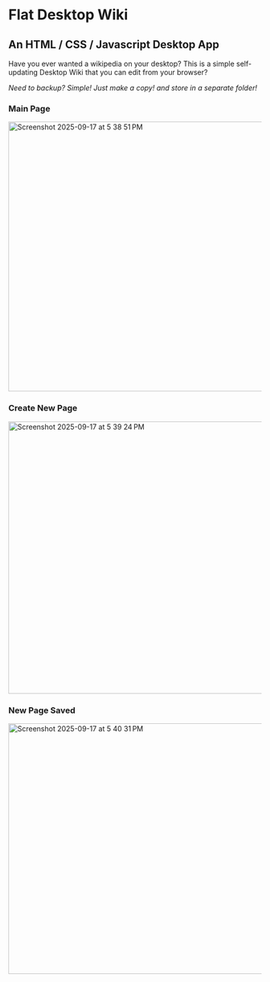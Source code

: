 
# Flat Desktop Wiki 

## An HTML / CSS / Javascript Desktop App
Have you ever wanted a wikipedia on your desktop? This is a simple self-updating Desktop Wiki that you can edit from your browser? 

_Need to backup? Simple! Just make a copy! and store in a separate folder!_

### Main Page
<img width="885" height="537" alt="Screenshot 2025-09-17 at 5 38 51 PM" src="https://github.com/user-attachments/assets/86c2dcdc-dd8a-4c92-ad6d-ccdec480189e" />

### Create New Page
<img width="880" height="542" alt="Screenshot 2025-09-17 at 5 39 24 PM" src="https://github.com/user-attachments/assets/0eee3eb8-a613-435e-a9aa-a12a9b935e02" />

### New Page Saved
<img width="878" height="499" alt="Screenshot 2025-09-17 at 5 40 31 PM" src="https://github.com/user-attachments/assets/f4031891-eeb1-48cf-8769-92ec7cb2e521" />

